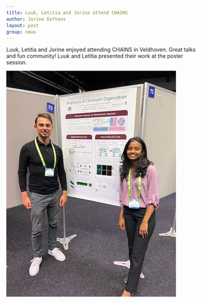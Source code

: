 ```yaml
---
title: Luuk, Letitia and Jorine attend CHAINS
author: Jorine Eeftens
layout: post
group: news
---
```


Luuk, Letitia and Jorine enjoyed attending CHAINS in Veldhoven. Great talks and fun community! Luuk and Letitia presented their work at the poster session.

![chains22](/static/img/news/chains22.jpg "chains22")
